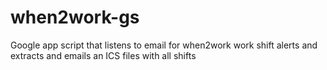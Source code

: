 # when2work-gs
Google app script that listens to email for when2work work shift alerts and extracts and emails an ICS files with all shifts
